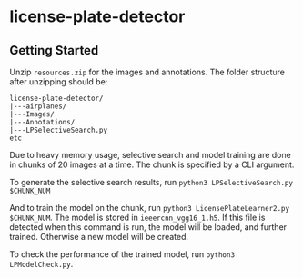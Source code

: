 # license-plate-detector



## Getting Started

Unzip `resources.zip` for the images and annotations. The folder structure after unzipping should be:

```
license-plate-detector/
|---airplanes/
|---Images/
|---Annotations/
|---LPSelectiveSearch.py
etc
```



Due to heavy memory usage, selective search and model training are done in chunks of 20 images at a time. The chunk is specified by a CLI argument.



To generate the selective search results, run `python3 LPSelectiveSearch.py $CHUNK_NUM`

And to train the model on the chunk, run `python3 LicensePlateLearner2.py $CHUNK_NUM`. The model is stored in `ieeercnn_vgg16_1.h5`. If this file is detected when this command is run, the model will be loaded, and further trained. Otherwise a new model will be created.

To check the performance of the trained model, run `python3 LPModelCheck.py`.